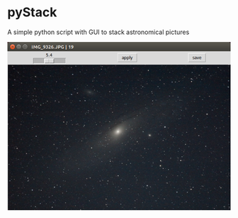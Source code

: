 pyStack
=======

A simple python script with GUI to stack astronomical pictures

![Screenshot](/screenshot.png?raw=true "Screenshot")
